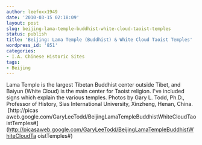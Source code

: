 ```yaml
---
author: leefoxx1949
date: '2010-03-15 02:18:09'
layout: post
slug: beijing-lama-temple-buddhist-white-cloud-taoist-temples
status: publish
title: 'Beijing: Lama Temple (Buddhist) & White Cloud Taoist Temples'
wordpress_id: '851'
categories:
- I.A. Chinese Historic Sites
tags:
- Beijing
---
```


Lama Temple is the largest Tibetan Buddhist center outside Tibet, and Baiyun
(White Cloud) is the main center for Taoist religion. I've included signs
which explain the various temples. Photos by Gary L. Todd, Ph.D., Professor of
History, Sias International University, Xinzheng, Henan, China.  [http://picas
aweb.google.com/GaryLeeTodd/BeijingLamaTempleBuddhistWhiteCloudTaoistTemples#]
(http://picasaweb.google.com/GaryLeeTodd/BeijingLamaTempleBuddhistWhiteCloudTa
oistTemples#)

